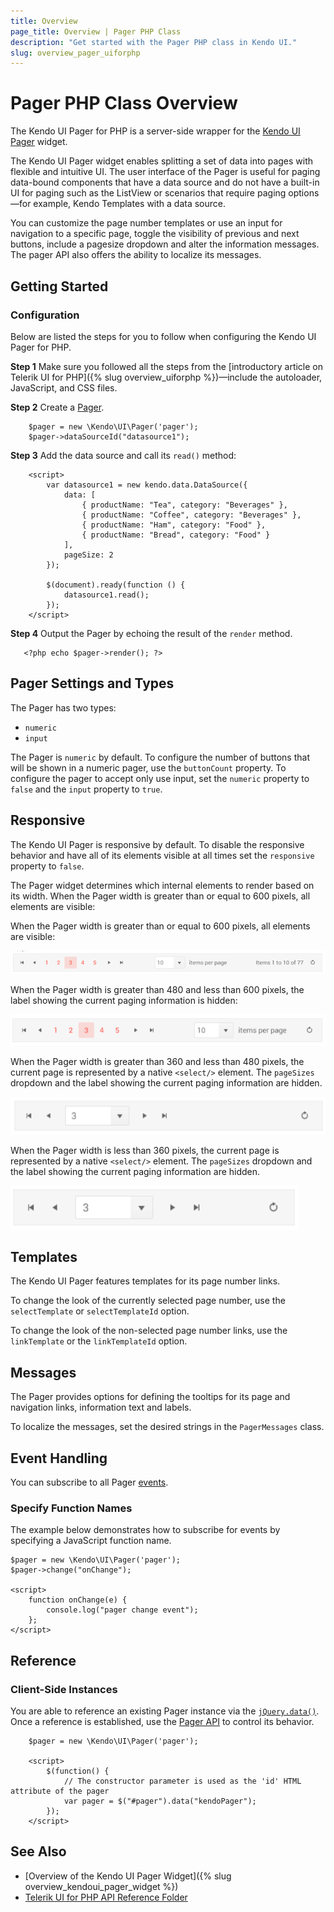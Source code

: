 ```yaml
---
title: Overview
page_title: Overview | Pager PHP Class
description: "Get started with the Pager PHP class in Kendo UI."
slug: overview_pager_uiforphp
---
```


# Pager PHP Class Overview

The Kendo UI Pager for PHP is a server-side wrapper for the [Kendo UI Pager](/api/javascript/ui/pager) widget.

The Kendo UI Pager widget enables splitting a set of data into pages with flexible and intuitive UI. The user interface of the Pager is useful for paging data-bound components that have a data source and do not have a built-in UI for paging such as the ListView or scenarios that require  paging options&mdash;for example, Kendo Templates with a data source.

 You can customize the page number templates or use an input for navigation to a specific page, toggle the visibility of previous and next buttons, include a pagesize dropdown and alter the information messages. The pager API also offers the ability to localize its messages.

## Getting Started

### Configuration

Below are listed the steps for you to follow when configuring the Kendo UI Pager for PHP.

**Step 1** Make sure you followed all the steps from the [introductory article on Telerik UI for PHP]({% slug overview_uiforphp %})&mdash;include the autoloader, JavaScript, and CSS files.

**Step 2** Create a [Pager](/api/php/Kendo/UI/Pager).


        $pager = new \Kendo\UI\Pager('pager');
        $pager->dataSourceId("datasource1");

**Step 3** Add the data source and call its `read()` method:


        <script>
            var datasource1 = new kendo.data.DataSource({
                data: [
                    { productName: "Tea", category: "Beverages" },
                    { productName: "Coffee", category: "Beverages" },
                    { productName: "Ham", category: "Food" },
                    { productName: "Bread", category: "Food" }
                ],
                pageSize: 2
            });

            $(document).ready(function () {
                datasource1.read();
            });
        </script>

**Step 4** Output the Pager by echoing the result of the `render` method.

       <?php echo $pager->render(); ?>
        
## Pager Settings and Types

The Pager has two types:

- `numeric`
- `input`

The Pager is `numeric` by default. To configure the number of buttons that will be shown in a numeric pager, use the `buttonCount` property. To configure the pager to accept only use input, set the `numeric` property to `false` and the `input` property to `true`.

## Responsive

The Kendo UI Pager is responsive by default. To disable the responsive behavior and have all of its elements visible at all times set the `responsive` property to `false`. 

The Pager widget determines which internal elements to render based on its width. When the Pager width is greater than or equal to 600 pixels, all elements are visible:

When the Pager width is greater than or equal to 600 pixels, all elements are visible:

![A Pager widget at over 600px resolution](../../../images/pager-responsive/over600.png)

When the Pager width is greater than 480 and less than 600 pixels, the label showing the current paging information is hidden:

![A Pager widget between 480 and 600px resolution](../../../images/pager-responsive/480_600.png)

When the Pager width is greater than 360 and less than 480 pixels, the current page is represented by a native `<select/>` element. The `pageSizes` dropdown and the label showing the current paging information are hidden.

![A Pager widget between 360 and 480px resolution](../../../images/pager-responsive/360_480.png)

When the Pager width is less than 360 pixels, the current page is represented by a native `<select/>` element. The `pageSizes` dropdown and the label showing the current paging information are hidden.

![A Pager widget under 360 pixels](../../../images/pager-responsive/under360.png)

## Templates

The Kendo UI Pager features templates for its page number links.

To change the look of the currently selected page number, use the `selectTemplate` or `selectTemplateId` option.

To change the look of the non-selected page number links, use the `linkTemplate` or the `linkTemplateId` option.

## Messages

The Pager provides options for defining the tooltips for its page and navigation links, information text and labels.

To localize the messages, set the desired strings in the `PagerMessages` class.

## Event Handling

You can subscribe to all Pager [events](/api/javascript/ui/pager#events).

### Specify Function Names

The example below demonstrates how to subscribe for events by specifying a JavaScript function name.


    $pager = new \Kendo\UI\Pager('pager');
    $pager->change("onChange");

    <script>
        function onChange(e) {
            console.log("pager change event");
        };
    </script>

## Reference

### Client-Side Instances

You are able to reference an existing Pager instance via the [`jQuery.data()`](https://api.jquery.com/jQuery.data/). Once a reference is established, use the [Pager API](/api/javascript/ui/pager#methods) to control its behavior.


        $pager = new \Kendo\UI\Pager('pager');

        <script>
            $(function() {
                // The constructor parameter is used as the 'id' HTML attribute of the pager
                var pager = $("#pager").data("kendoPager");
            });
        </script>

## See Also

* [Overview of the Kendo UI Pager Widget]({% slug overview_kendoui_pager_widget %})
* [Telerik UI for PHP API Reference Folder](/api/php/Kendo/UI/Pager)
